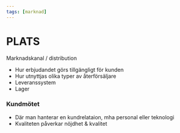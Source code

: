 ```yaml
---
tags: [marknad]
---
```

# PLATS
Marknadskanal / distribution
- Hur erbjudandet görs tillgängligt för kunden
- Hur utnyttjas olika typer av återförsäljare
- Leveranssystem
- Lager
### Kundmötet
- Där man hanterar en kundrelataion, mha personal eller teknologi
- Kvaliteten påverkar nöjdhet & kvalitet


